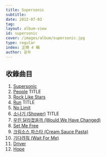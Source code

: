 ```yaml
---
title: Supersonic
subtitle:
date: 2012-07-03
tag:
layout: album-view
id: supersonic
cover: /images/album/supersonic.jpg
type: regular
index: 正規 4 輯
author: 윤하
---
```


## 收錄曲目

1. [Supersonic](/supersonic/supersonic/)
2. [People](/supersonic/people/) <span class="badge">TITLE</span>
3. [Rock Like Stars](/supersonic/rock-like-stars/)
4. [Run](/supersonic/run/) <span class="badge">TITLE</span>
5. [No Limit](/supersonic/no-limit/)
6. [소나기 (Shower)](/supersonic/shower/) <span class="badge">TITLE</span>
7. [우린 달라졌을까 (Would We Have Changed)](/supersonic/would-we-have-changed/)
8. [Set Me Free](/supersonic/set-me-free/)
9. [크림소스 파스타 (Cream Sauce Pasta)](/supersonic/cream-sauce-pasta/)
10. [기다려줘 (Wait For Me)](/supersonic/wait-for-me/)
11. [Driver](/supersonic/driver/)
12. [Hope](/supersonic/hope/)
